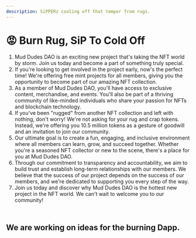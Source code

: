 ```yaml
---
description: SiPPERz cooling off that temper from rugs.
---
```


# 😡 Burn Rug, SiP To Cold Off

1. Mud Dudes DAO is an exciting new project that's taking the NFT world by storm. Join us today and become a part of something truly special.
2. If you're looking to get involved in the project early, now's the perfect time! We're offering free mint projects for all members, giving you the opportunity to become part of our amazing NFT collection.
3. As a member of Mud Dudes DAO, you'll have access to exclusive content, merchandise, and events. You'll also be part of a thriving community of like-minded individuals who share your passion for NFTs and blockchain technology.
4. If you've been "rugged" from another NFT collection and left with nothing, don't worry! We're not asking for your rug and crap tokens. Instead, we're offering you 10.5 million tokens as a gesture of goodwill and an invitation to join our community.
5. Our ultimate goal is to create a fun, engaging, and inclusive environment where all members can learn, grow, and succeed together. Whether you're a seasoned NFT collector or new to the scene, there's a place for you at Mud Dudes DAO.
6. Through our commitment to transparency and accountability, we aim to build trust and establish long-term relationships with our members. We believe that the success of our project depends on the success of our members, and we're dedicated to supporting you every step of the way.
7. Join us today and discover why Mud Dudes DAO is the hottest new project in the NFT world. We can't wait to welcome you to our community!

\
We are working on ideas for the burning Dapp.&#x20;
---------------------------------------------------
